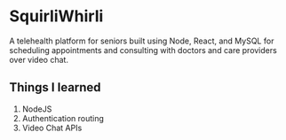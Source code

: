 # SquirliWhirli
A telehealth platform for seniors built using Node, React, and MySQL for scheduling appointments and consulting with doctors and care providers over video chat.

## Things I learned
1. NodeJS
2. Authentication routing
3. Video Chat APIs
